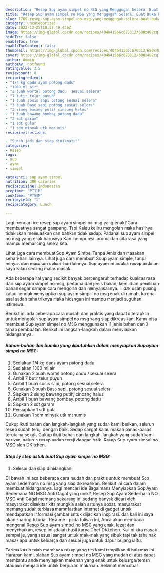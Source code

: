 ```yaml
---
description: "Resep Sup ayam simpel no MSG yang Menggugah Selera, Buat Buka Puasa Lezat"
title: "Resep Sup ayam simpel no MSG yang Menggugah Selera, Buat Buka Puasa Lezat"
slug: 1769-resep-sup-ayam-simpel-no-msg-yang-menggugah-selera-buat-buka-puasa-lezat
category: Uncategorized
date: 2022-12-25T10:57:49.436Z
image: https://img-global.cpcdn.com/recipes/404b415b6c670312/680x482cq70/sup-ayam-simpel-no-msg-foto-resep-utama.jpg
hideToc: false
enableToc: true
enableTocContent: false
thumbnail: https://img-global.cpcdn.com/recipes/404b415b6c670312/680x482cq70/sup-ayam-simpel-no-msg-foto-resep-utama.jpg
cover: https://img-global.cpcdn.com/recipes/404b415b6c670312/680x482cq70/sup-ayam-simpel-no-msg-foto-resep-utama.jpg
author: Admin
authorAv: notfound
ratingvalue: 3.5
reviewcount: 8
recipeingredient:
- "1/4 kg dada ayam potong dadu"
- "1000 ml air"
- "2 buah wortel potong dadu  sesuai selera"
- "7 butir telur puyuh"
- "1 buah sosis sapi potong sesuai selera"
- "3 buah Baso sapi potong sesuai selera"
- "2 siung bawang putih cincang halus"
- "1 buah bawang bombay potong dadu"
- "2 sdt garam"
- "1 sdt gula"
- "1 sdm minyak utk menumis"
recipeinstructions:

- "Sudah jadi dan siap dinikmati!"
categories:
- Resep
tags:
- sup
- ayam
- simpel

katakunci: sup ayam simpel 
nutrition: 300 calories
recipecuisine: Indonesian
preptime: "PT11M"
cooktime: "PT54M"
recipeyield: "1"
recipecategory: Lunch

---
```



Lagi mencari ide resep sup ayam simpel no msg yang enak? Cara membuatnya sangat gampang. Tapi Kalau keliru mengolah maka hasilnya tidak akan memuaskan dan bahkan tidak sedap. Padahal sup ayam simpel no msg yang enak harusnya Kan mempunyai aroma dan cita rasa yang mampu memancing selera kita.


Lihat juga cara membuat Sop Ayam Simpel Tanpa Amis dan masakan sehari-hari lainnya. Lihat juga cara membuat Soup ayam simple, tanpa minyak dan masakan sehari-hari lainnya. Sup ayam ini adalah resep andalan saya kalau sedang malas masak.

Ada beberapa hal yang sedikit banyak berpengaruh terhadap kualitas rasa dari sup ayam simpel no msg, pertama dari jenis bahan, kemudian pemilihan bahan segar sampai cara mengolah dan menyajikannya. Tidak usah pusing kalau hendak menyiapkan sup ayam simpel no msg enak di rumah, karena asal sudah tahu triknya maka hidangan ini mampu menjadi suguhan istimewa.


Berikut ini ada beberapa cara mudah dan praktis yang dapat diterapkan untuk mengolah sup ayam simpel no msg yang siap dikreasikan. Kamu bisa membuat Sup ayam simpel no MSG menggunakan 11 jenis bahan dan 0 tahap pembuatan. Berikut ini langkah-langkah dalam menyiapkan hidangannya.

<!--inarticleads1-->

##### Bahan-bahan dan bumbu yang dibutuhkan dalam menyiapkan Sup ayam simpel no MSG:

1. Sediakan 1/4 kg dada ayam potong dadu
1. Sediakan 1000 ml air
1. Gunakan 2 buah wortel potong dadu / sesuai selera
1. Ambil 7 butir telur puyuh
1. Ambil 1 buah sosis sapi, potong sesuai selera
1. Gunakan 3 buah Baso sapi, potong sesuai selera
1. Siapkan 2 siung bawang putih, cincang halus
1. Ambil 1 buah bawang bombay, potong dadu
1. Siapkan 2 sdt garam
1. Persiapkan 1 sdt gula
1. Gunakan 1 sdm minyak utk menumis


Cukup ikuti bahan dan langkah-langkah yang sudah kami berikan, seluruh resep sudah teruji dengan baik. Sedap sangat kalau makan panas-panas terutama sekali. Cukup ikuti bahan dan langkah-langkah yang sudah kami berikan, seluruh resep sudah teruji dengan baik. Resep Sup ayam simpel no MSG oleh DKitchen. 

<!--inarticleads2-->

##### Step by step untuk buat Sup ayam simpel no MSG:


1. Selesai dan siap dihidangkan!

Di bawah ini ada beberapa cara mudah dan praktis untuk membuat Sop ayam sederhana no msg yang siap dikreasikan. Berikut ini cara dalam membuat hidangannya. Lagi mencari ide Bagaimana Menyiapkan Sop Ayam Sederhana NO MSG Anti Gagal yang unik?, Resep Sop Ayam Sederhana NO MSG Anti Gagal memang sekarang ini sedang banyak dicari oleh masyarakat disekitar kita mungkin salah satunya sobat. masyarakat memang sudah terbiasa mamnfaatkan internet di gadget untuk mendapatkan informasi gambar untuk dijadikan inspirasi. dan kali ini saya akan sharing tutorial. Resume : pada tulisan ini, Anda akan membaca mengenai Resep Sup ayam simpel no MSG yang enak, lezat dan menyehatkan, resep ini adalah hasil karya Chef DKitchen. Kali ni kita masak sempoi je, yang sesuai sangat untuk mak-mak yang sibuk tapi tak tahu nak masak apa untuk keluarga dan sesuai juga untuk dapur bujang iaitu. 

Terima kasih telah membaca resep yang tim kami tampilkan di halaman ini. Harapan kami, olahan Sup ayam simpel no MSG yang mudah di atas dapat membantu anda menyiapkan makanan yang enak untuk keluarga/teman ataupun menjadi ide untuk berjualan makanan. Selamat mencoba!
